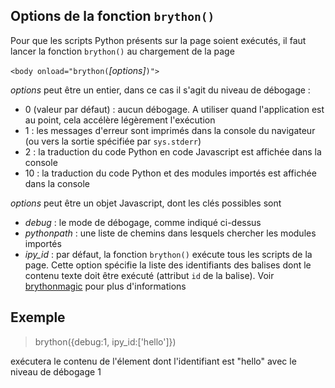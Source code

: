 Options de la fonction `brython()`
----------------------------------

Pour que les scripts Python présents sur la page soient exécutés, il faut lancer la fonction `brython()` au chargement de la page

`<body onload="brython(`*[options]*`)">`

*options* peut être un entier, dans ce cas il s'agit du niveau de débogage :
- 0 (valeur par défaut) : aucun débogage. A utiliser quand l'application est au point, cela accélère légèrement l'exécution
- 1 : les messages d'erreur sont imprimés dans la console du navigateur (ou vers la sortie spécifiée par `sys.stderr`)
- 2 : la traduction du code Python en code Javascript est affichée dans la console
- 10 : la traduction du code Python et des modules importés est affichée dans la console

*options* peut être un objet Javascript, dont les clés possibles sont

- *debug* : le mode de débogage, comme indiqué ci-dessus
- *pythonpath* : une liste de chemins dans lesquels chercher les modules importés
- *ipy_id* : par défaut, la fonction `brython()` exécute tous les scripts de la page. Cette option spécifie la liste des identifiants des balises dont le contenu texte doit être exécuté (attribut `id` de la balise). Voir [brythonmagic](https://github.com/kikocorreoso/brythonmagic) pour plus d'informations

Exemple
-------

>    brython({debug:1, ipy_id:['hello']})

exécutera le contenu de l'élement dont l'identifiant est "hello" avec le niveau de débogage 1

